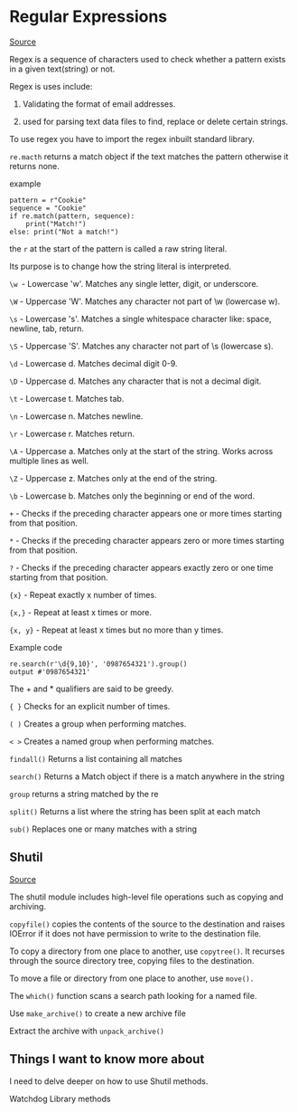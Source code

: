 # Regular Expressions

[Source](https://www.datacamp.com/community/tutorials/python-regular-expression-tutorial)

Regex is a sequence of characters used to check whether a pattern exists in a given text(string) or not.

Regex is uses include:

1. Validating the format of email addresses.

2. used for parsing text data files to find, replace or delete certain strings.

To use regex you have to import the regex inbuilt standard library.

`re.macth` returns a match object if the text matches the pattern otherwise it returns none.

example

```
pattern = r"Cookie"
sequence = "Cookie"
if re.match(pattern, sequence):
    print("Match!")
else: print("Not a match!")
```
the `r` at the start of the pattern is called a raw string literal. 

Its purpose is to change how the string literal is interpreted.

`\w `- Lowercase 'w'. Matches any single letter, digit, or underscore.

`\W` - Uppercase 'W'. Matches any character not part of \w (lowercase w).

`\s` - Lowercase 's'. Matches a single whitespace character like: space, newline, tab, return.

`\S` - Uppercase 'S'. Matches any character not part of \s (lowercase s).

`\d` - Lowercase d. Matches decimal digit 0-9.

`\D` - Uppercase d. Matches any character that is not a decimal digit.

`\t` - Lowercase t. Matches tab.

`\n` - Lowercase n. Matches newline.

`\r` - Lowercase r. Matches return.

`\A` - Uppercase a. Matches only at the start of the string. Works across multiple lines as well.

`\Z` - Uppercase z. Matches only at the end of the string.

`\b` - Lowercase b. Matches only the beginning or end of the word.

`+` - Checks if the preceding character appears one or more times starting from that position.

`*` - Checks if the preceding character appears zero or more times starting from that position.

`?` - Checks if the preceding character appears exactly zero or one time starting from that position.

`{x}` - Repeat exactly x number of times.

`{x,}` - Repeat at least x times or more.

`{x, y}` - Repeat at least x times but no more than y times.

Example code 
```
re.search(r'\d{9,10}', '0987654321').group()
output #'0987654321'
```

The + and * qualifiers are said to be greedy.

`{ }`	Checks for an explicit number of times.

`( )`	Creates a group when performing matches.

`< >`	Creates a named group when performing matches.

`findall()`	Returns a list containing all matches

`search()`	Returns a Match object if there is a match anywhere in the string

`group` returns a string matched by the re

`split()`	Returns a list where the string has been split at each match

`sub()`	Replaces one or many matches with a string

## Shutil

[Source](https://pymotw.com/3/shutil/)

The shutil module includes high-level file operations such as copying and archiving.

`copyfile()` copies the contents of the source to the destination and raises IOError if it does not have permission to write to the destination file.

 To copy a directory from one place to another, use `copytree()`. It recurses through the source directory tree, copying files to the destination.
 
To move a file or directory from one place to another, use `move().`

The `which()` function scans a search path looking for a named file.

Use `make_archive()` to create a new archive file

Extract the archive with `unpack_archive()`

## Things I want to know more about

I need to delve deeper on how to use Shutil methods.

Watchdog Library methods


